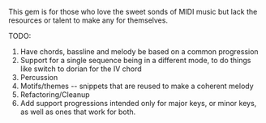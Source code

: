 This gem is for those who love the sweet sonds of MIDI music but lack the resources or talent to make any for themselves.

TODO:
<ol>
	<li>Have chords, bassline and melody be based on a common progression</li>
	<li>Support for a single sequence being in a different mode, to do things like switch to dorian for the IV chord</li>
	<li>Percussion</li>
	<li>Motifs/themes -- snippets that are reused to make a coherent melody</li>
	<li>Refactoring/Cleanup</li>
	<li>Add support progressions intended only for major keys, or minor keys, as well as ones that work for both.</li>
</ol>